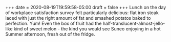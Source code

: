 +++
date = 2020-08-19T19:59:58-05:00
draft = false
+++
Lunch on the day of workplace satisfaction survey felt particularly delicious: flat iron steak laced with just the right amount of fat and smashed potatos baked to perfection. Yum! Even the box of fruit had the half-translucent-almost-jello-like kind of sweet melon - the kind you would see Suneo enjoying in a hot Summer afternoon, fresh out of the fridge.
